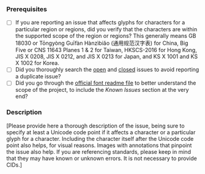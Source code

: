 ### Prerequisites

* [ ] If you are reporting an issue that affects glyphs for characters for a particular region or regions, did you verify that the characters are within the supported scope of the region or regions? This generally means GB 18030 or Tōngyòng Guīfàn Hànzìbiǎo (通用规范汉字表) for China, Big Five or CNS 11643 Planes 1 & 2 for Taiwan, HKSCS-2016 for Hong Kong, JIS X 0208, JIS X 0212, and JIS X 0213 for Japan, and KS X 1001 and KS X 1002 for Korea.
* [ ] Did you thoroughly search the [open](https://github.com/adobe-fonts/source-han-sans/issues) and [closed](https://github.com/adobe-fonts/source-han-sans/issues?q=is%3Aissue+is%3Aclosed) issues to avoid reporting a duplicate issue?
* [ ] Did you go through the [official font readme file](https://github.com/adobe-fonts/source-han-sans/raw/release/SourceHanSansReadMe.pdf) to better understand the scope of the project, to include the *Known Issues* section at the very end?

### Description

[Please provide here a thorough description of the issue, being sure to specify at least a Unicode code point if it affects a character or a particular glyph for a character. Including the character itself after the Unicode code point also helps, for visual reasons. Images with annotations that pinpoint the issue also help. If you are referencing standards, please keep in mind that they may have known or unknown errors. It is not necessary to provide CIDs.]
